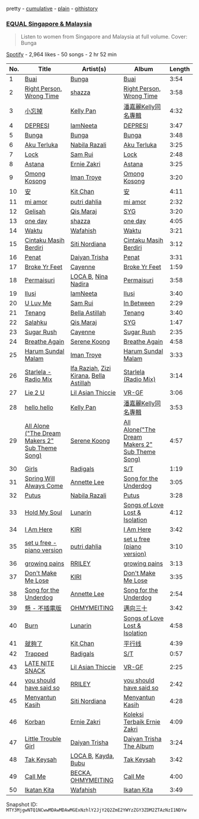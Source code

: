 pretty - [cumulative](/playlists/cumulative/37i9dQZF1DXdx7sCF75xKy.md) - [plain](/playlists/plain/37i9dQZF1DXdx7sCF75xKy) - [githistory](https://github.githistory.xyz/mackorone/spotify-playlist-archive/blob/main/playlists/plain/37i9dQZF1DXdx7sCF75xKy)

### [EQUAL Singapore & Malaysia](https://open.spotify.com/playlist/37i9dQZF1DXdx7sCF75xKy)

> Listen to women from Singapore and Malaysia at full volume\. Cover: Bunga

[Spotify](https://open.spotify.com/user/spotify) - 2,964 likes - 50 songs - 2 hr 52 min

| No. | Title | Artist(s) | Album | Length |
|---|---|---|---|---|
| 1 | [Buai](https://open.spotify.com/track/2EPCdcUMsvD92RYG1MtleX) | [Bunga](https://open.spotify.com/artist/1lHG5Nh4kVcBViogIek98t) | [Buai](https://open.spotify.com/album/66cDWg4Puu5MS6vTijmTpF) | 3:54 |
| 2 | [Right Person, Wrong Time](https://open.spotify.com/track/4O4NB0PEKsdA1wMatYuJYs) | [shazza](https://open.spotify.com/artist/6MPxSpygdpS6heZntWsnsD) | [Right Person, Wrong Time](https://open.spotify.com/album/2IyQsLuXmJsalKTgUgqiaa) | 3:58 |
| 3 | [小忘掉](https://open.spotify.com/track/3ID0KaUlhhww4PHgMWPwxn) | [Kelly Pan](https://open.spotify.com/artist/2hJxcuFTgP89GdmCVXfXyi) | [潘嘉麗Kelly同名專輯](https://open.spotify.com/album/0QW25Iew4wU60kn06up4Bm) | 4:32 |
| 4 | [DEPRESI](https://open.spotify.com/track/7rrwz7bK0FX723GxJtN1p7) | [IamNeeta](https://open.spotify.com/artist/6g7i9qhTwxhEuxNUhU1mCg) | [DEPRESI](https://open.spotify.com/album/2Sb5rDCcdR2tPtplSmJkWu) | 3:47 |
| 5 | [Bunga](https://open.spotify.com/track/3guG5fWT6y8PtLWp21xzJ4) | [Bunga](https://open.spotify.com/artist/1lHG5Nh4kVcBViogIek98t) | [Bunga](https://open.spotify.com/album/1GfrSKozFRZJo3fqZTPzYg) | 3:48 |
| 6 | [Aku Terluka](https://open.spotify.com/track/4tOl0MdcOT9J1IAQ1MdnGh) | [Nabila Razali](https://open.spotify.com/artist/2yWleHZF4HaaNjmiU8snKO) | [Aku Terluka](https://open.spotify.com/album/2JPX9QMY45CetMKK8xk3TH) | 3:25 |
| 7 | [Lock](https://open.spotify.com/track/2qZgSlnZwZz5gnpBefRckN) | [Sam Rui](https://open.spotify.com/artist/3GFO1X5LAHduvR314sXnqI) | [Lock](https://open.spotify.com/album/4epagn1FMs0AKMhgVqG6Kt) | 2:48 |
| 8 | [Astana](https://open.spotify.com/track/67oBisTedMhW9Ku67XPcXZ) | [Ernie Zakri](https://open.spotify.com/artist/5Plk4JdCzMxhAHSRTEsxJp) | [Astana](https://open.spotify.com/album/38UjF0TgEfXgo5Zl4mnPle) | 3:25 |
| 9 | [Omong Kosong](https://open.spotify.com/track/1vQB8awWbfjqwpEyCLqzkE) | [Iman Troye](https://open.spotify.com/artist/1Jvj122gN1QiaYUrNhn3Fq) | [Omong Kosong](https://open.spotify.com/album/6wuLEc9FuLzt3CvznciCgJ) | 3:20 |
| 10 | [安](https://open.spotify.com/track/2EodkY3owdNMEN9kjHbSaI) | [Kit Chan](https://open.spotify.com/artist/5sOVNhUf8T3jiPhvFA6T7L) | [安](https://open.spotify.com/album/49ma4NMZr7uC7caieyhpHN) | 4:11 |
| 11 | [mi amor](https://open.spotify.com/track/6SAqdbtnPCBL8Ui6V6WBqf) | [putri dahlia](https://open.spotify.com/artist/54nGORfHS6Uldjlr4QeN7g) | [mi amor](https://open.spotify.com/album/3mHt9AejbGqSym5xuU6FjT) | 2:32 |
| 12 | [Gelisah](https://open.spotify.com/track/3r3VTAabY6uz6yF0M2f718) | [Qis Maraj](https://open.spotify.com/artist/0rRWud0f3XEpYgiHcIiBSv) | [SYG](https://open.spotify.com/album/6zIGgB4pt8LoNAdUtVogfo) | 3:20 |
| 13 | [one day](https://open.spotify.com/track/0NdGy1TrSh8xTRJnZT3QcC) | [shazza](https://open.spotify.com/artist/6MPxSpygdpS6heZntWsnsD) | [one day](https://open.spotify.com/album/09UxgAjGhVSFwRDsRdqE17) | 4:05 |
| 14 | [Waktu](https://open.spotify.com/track/49Pc8ji0ZrXnCBw1kkwK9b) | [Wafahish](https://open.spotify.com/artist/3WQ25uq7gf44zKBb0ymo7r) | [Waktu](https://open.spotify.com/album/7xiFbGEjlbhrB82HR3q8wr) | 3:21 |
| 15 | [Cintaku Masih Berdiri](https://open.spotify.com/track/6ABVeyEJ27PgMMWYf8o99X) | [Siti Nordiana](https://open.spotify.com/artist/7tbUHCaiBX4cXHQkII3CVH) | [Cintaku Masih Berdiri](https://open.spotify.com/album/1Gn46P6Rk7ibKv2zH2MU9o) | 3:12 |
| 16 | [Penat](https://open.spotify.com/track/2dXsvQU66ZE90rf8zMTdnq) | [Daiyan Trisha](https://open.spotify.com/artist/7xegqEOtukVFMdHyWnYkta) | [Penat](https://open.spotify.com/album/1ZP3YEK1wGAao0LeypJX9N) | 3:31 |
| 17 | [Broke Yr Feet](https://open.spotify.com/track/4EZEXNWzCkYmsNkkLuGXXj) | [Cayenne](https://open.spotify.com/artist/1JTyFHtzmZHTOUW74ChuRj) | [Broke Yr Feet](https://open.spotify.com/album/3x0JEvWtFDPJexeX5gMiSE) | 1:59 |
| 18 | [Permaisuri](https://open.spotify.com/track/4BxT13J5fQBYOEXPOrbagF) | [LOCA B](https://open.spotify.com/artist/63PZAg9EDmsVpftrqz1uih), [Nina Nadira](https://open.spotify.com/artist/3GBvIrLpmlRtvq0sjyZ4g4) | [Permaisuri](https://open.spotify.com/album/3gxQ4s8ainX93aZgy577jY) | 3:58 |
| 19 | [Ilusi](https://open.spotify.com/track/1EeqPk5vIacvphDucaq2oU) | [IamNeeta](https://open.spotify.com/artist/6g7i9qhTwxhEuxNUhU1mCg) | [Ilusi](https://open.spotify.com/album/7mKDIv0K4Zis8Xkm6gk01v) | 3:40 |
| 20 | [U Luv Me](https://open.spotify.com/track/3n7Mg6r3ShULevReOQpJGb) | [Sam Rui](https://open.spotify.com/artist/3GFO1X5LAHduvR314sXnqI) | [In Between](https://open.spotify.com/album/0MMnPFaLsv4hutC2Bsjhu2) | 2:29 |
| 21 | [Tenang](https://open.spotify.com/track/7gc9k984Ac8QIPJNVaPAYP) | [Bella Astillah](https://open.spotify.com/artist/3MPMcG7cDVBwFnEEzAQcKk) | [Tenang](https://open.spotify.com/album/3hhd8dW6iMk6ZOjYymHPh1) | 3:40 |
| 22 | [Salahku](https://open.spotify.com/track/1cJU7QmOGvTbqssQUDC70K) | [Qis Maraj](https://open.spotify.com/artist/0rRWud0f3XEpYgiHcIiBSv) | [SYG](https://open.spotify.com/album/6zIGgB4pt8LoNAdUtVogfo) | 1:47 |
| 23 | [Sugar Rush](https://open.spotify.com/track/3qoi8jYpnexxFKxScMjdog) | [Cayenne](https://open.spotify.com/artist/1JTyFHtzmZHTOUW74ChuRj) | [Sugar Rush](https://open.spotify.com/album/5AjWfFCFSVGuPJcOuPpGVu) | 2:35 |
| 24 | [Breathe Again](https://open.spotify.com/track/2ZLXUx4qK1XI7tnzjuftHg) | [Serene Koong](https://open.spotify.com/artist/3B9noenUAgnsXz5UIaFBj3) | [Breathe Again](https://open.spotify.com/album/3rs3bMgOLaqM2ICmhE9hEo) | 4:58 |
| 25 | [Harum Sundal Malam](https://open.spotify.com/track/5Y5A2d8zVU62bONx0pck5o) | [Iman Troye](https://open.spotify.com/artist/1Jvj122gN1QiaYUrNhn3Fq) | [Harum Sundal Malam](https://open.spotify.com/album/2z7a3zoAL6BuzF7rypiCp5) | 3:33 |
| 26 | [Starlela \- Radio Mix](https://open.spotify.com/track/4LiFwx8XwhxzV5O1PRDyvd) | [Ifa Raziah](https://open.spotify.com/artist/3S8g4CJDC8UduhutnQCSQU), [Zizi Kirana](https://open.spotify.com/artist/3HgrsNDURBPYS1KlN7LgnE), [Bella Astillah](https://open.spotify.com/artist/3MPMcG7cDVBwFnEEzAQcKk) | [Starlela \(Radio Mix\)](https://open.spotify.com/album/2NvSECuojBVycMEBJta6JR) | 3:14 |
| 27 | [Lie 2 U](https://open.spotify.com/track/0PyyrUDvRzigzDphKKGSU4) | [Lil Asian Thiccie](https://open.spotify.com/artist/0j2BoCcPBX1B5vF8tp2nL7) | [VR\-GF](https://open.spotify.com/album/5ZVwaC2rMaDo5HKcMzZJ0y) | 3:06 |
| 28 | [hello hello](https://open.spotify.com/track/3CQrCWc4SZoLTQsxd82R3D) | [Kelly Pan](https://open.spotify.com/artist/2hJxcuFTgP89GdmCVXfXyi) | [潘嘉麗Kelly同名專輯](https://open.spotify.com/album/0QW25Iew4wU60kn06up4Bm) | 3:53 |
| 29 | [All Alone \("The Dream Makers 2" Sub Theme Song\)](https://open.spotify.com/track/3Wh13VaSPAaQ6k6fJ2Rm7t) | [Serene Koong](https://open.spotify.com/artist/3B9noenUAgnsXz5UIaFBj3) | [All Alone\("The Dream Makers 2" Sub Theme Song\)](https://open.spotify.com/album/6AngOnpSgOMr7KlCJ41OQ5) | 4:57 |
| 30 | [Girls](https://open.spotify.com/track/2NEYZXdrqLLZQU704tjgYW) | [Radigals](https://open.spotify.com/artist/7rgchAXVyl7W0RcqmZXdYs) | [S/T](https://open.spotify.com/album/2LvXnNIzXnsIr8abd3QXMa) | 1:19 |
| 31 | [Spring Will Always Come](https://open.spotify.com/track/2R0wjxjt8AzyHoncaGrI7z) | [Annette Lee](https://open.spotify.com/artist/7DOJeU8k34aMTZl014gcEC) | [Song for the Underdog](https://open.spotify.com/album/4tqCkVLPFcCthC9L14NpaH) | 3:05 |
| 32 | [Putus](https://open.spotify.com/track/3WyobfBDGdMm7LFYnLgoSv) | [Nabila Razali](https://open.spotify.com/artist/2yWleHZF4HaaNjmiU8snKO) | [Putus](https://open.spotify.com/album/1LQRKViSzsPdqRykEUphpC) | 3:28 |
| 33 | [Hold My Soul](https://open.spotify.com/track/07M6H3KiGFUz6JtUGIxTjl) | [Lunarin](https://open.spotify.com/artist/7oiA2eLL5cbXf0To3V0lyD) | [Songs of Love Lost & Isolation](https://open.spotify.com/album/6WBqgtjkWlx1etIh6MTD1Y) | 4:12 |
| 34 | [I Am Here](https://open.spotify.com/track/4cCFzv0meTF6gCUUoTgITi) | [KIRI](https://open.spotify.com/artist/14Zup84x4k8NXTTgrhqqAw) | [I Am Here](https://open.spotify.com/album/5KPni5MFbYDwsHsFG1P016) | 3:42 |
| 35 | [set u free \- piano version](https://open.spotify.com/track/78yS730ASYthkIpa8x3qRO) | [putri dahlia](https://open.spotify.com/artist/54nGORfHS6Uldjlr4QeN7g) | [set u free \(piano version\)](https://open.spotify.com/album/0chkqU5jBJRK6edMj5CZcI) | 3:10 |
| 36 | [growing pains](https://open.spotify.com/track/754Oi24N05VWTGIG6oYzbG) | [RRILEY](https://open.spotify.com/artist/5uIwzjKbKHiTiRCShromkj) | [growing pains](https://open.spotify.com/album/5fnoetJJkzqQFx8H3G4sRq) | 3:13 |
| 37 | [Don't Make Me Lose](https://open.spotify.com/track/2nbZrTEVBTj12vOxjzg2HJ) | [KIRI](https://open.spotify.com/artist/14Zup84x4k8NXTTgrhqqAw) | [Don't Make Me Lose](https://open.spotify.com/album/1IheunKHsKJO0XwLXBPgim) | 3:35 |
| 38 | [Song for the Underdog](https://open.spotify.com/track/5zTQy68Mn7HICis4hWTtu0) | [Annette Lee](https://open.spotify.com/artist/7DOJeU8k34aMTZl014gcEC) | [Song for the Underdog](https://open.spotify.com/album/4tqCkVLPFcCthC9L14NpaH) | 2:54 |
| 39 | [懸 \- 不插電版](https://open.spotify.com/track/7gwZ37Vng40BDAKuiBMsAZ) | [OHMYMEITING](https://open.spotify.com/artist/5ejbZdon0riCxa7GyJNEAx) | [邁向三十](https://open.spotify.com/album/6YSN8SAy8PP37XJSmoJqAw) | 3:42 |
| 40 | [Burn](https://open.spotify.com/track/4jOJBlF6hUeqBaO3ehEmMM) | [Lunarin](https://open.spotify.com/artist/7oiA2eLL5cbXf0To3V0lyD) | [Songs of Love Lost & Isolation](https://open.spotify.com/album/6WBqgtjkWlx1etIh6MTD1Y) | 4:58 |
| 41 | [就夠了](https://open.spotify.com/track/1VCcwoTQiMMKJq4PAWdT5p) | [Kit Chan](https://open.spotify.com/artist/5sOVNhUf8T3jiPhvFA6T7L) | [平行线](https://open.spotify.com/album/2iELtwWpnPTv0xmVUAu14b) | 4:39 |
| 42 | [Trapped](https://open.spotify.com/track/6bHg4NpiFNDyZR3oBGJQrG) | [Radigals](https://open.spotify.com/artist/7rgchAXVyl7W0RcqmZXdYs) | [S/T](https://open.spotify.com/album/2LvXnNIzXnsIr8abd3QXMa) | 0:57 |
| 43 | [LATE NITE SNACK](https://open.spotify.com/track/5lkzzjIHT9pCDVYM2Bc3YY) | [Lil Asian Thiccie](https://open.spotify.com/artist/0j2BoCcPBX1B5vF8tp2nL7) | [VR\-GF](https://open.spotify.com/album/5ZVwaC2rMaDo5HKcMzZJ0y) | 2:25 |
| 44 | [you should have said so](https://open.spotify.com/track/5WodEIKkgtFPmfqSB7Ve8e) | [RRILEY](https://open.spotify.com/artist/5uIwzjKbKHiTiRCShromkj) | [you should have said so](https://open.spotify.com/album/5H8nls3xG7OgydbrNQ27Va) | 2:42 |
| 45 | [Menyantun Kasih](https://open.spotify.com/track/0mMzZuVqRdKkDaHsDSWNbo) | [Siti Nordiana](https://open.spotify.com/artist/7tbUHCaiBX4cXHQkII3CVH) | [Menyantun Kasih](https://open.spotify.com/album/3UU9CAIdJIFwlYV7W2VAIr) | 4:28 |
| 46 | [Korban](https://open.spotify.com/track/48FzbTzHTORNAdy6bRxqBG) | [Ernie Zakri](https://open.spotify.com/artist/5Plk4JdCzMxhAHSRTEsxJp) | [Koleksi Terbaik Ernie Zakri](https://open.spotify.com/album/0RJfa9ixS7mhDhhQLvlKXg) | 4:09 |
| 47 | [Little Trouble Girl](https://open.spotify.com/track/5vUwfu0S0dioepoF1BvNob) | [Daiyan Trisha](https://open.spotify.com/artist/7xegqEOtukVFMdHyWnYkta) | [Daiyan Trisha The Album](https://open.spotify.com/album/4OCWbpi7d7y6iRXisiZgz2) | 3:24 |
| 48 | [Tak Keysah](https://open.spotify.com/track/0MZ5aWqjOaWfAE1GzJx3EJ) | [LOCA B](https://open.spotify.com/artist/63PZAg9EDmsVpftrqz1uih), [Kayda](https://open.spotify.com/artist/7xjgUr0YUei3SqQ3hoGDbe), [Bubu](https://open.spotify.com/artist/1bdmbYA4gt2Lkef5Piw4M1) | [Tak Keysah](https://open.spotify.com/album/4xMSfD5G8zhyaqEUT5kGGc) | 3:42 |
| 49 | [Call Me](https://open.spotify.com/track/1qOQBoMf6oJZ2Puvkg0Jaq) | [BECKA](https://open.spotify.com/artist/0zH5akhP1A41eUk6VCQUNz), [OHMYMEITING](https://open.spotify.com/artist/5ejbZdon0riCxa7GyJNEAx) | [Call Me](https://open.spotify.com/album/0I09Amdm84B5XJAfQ2oZWp) | 4:00 |
| 50 | [Ikatan Kita](https://open.spotify.com/track/3sN39vJ8MCnOG3LEHH70mD) | [Wafahish](https://open.spotify.com/artist/3WQ25uq7gf44zKBb0ymo7r) | [Ikatan Kita](https://open.spotify.com/album/7jNiysBC8TJyzJSepESskm) | 3:49 |

Snapshot ID: `MTY3MjgwNTQ1NCwwMDAwMDAwMGExNzhlY2JjY2Q2ZmE2YWYzZGY3ZDM2ZTAzNzI1NDYw`
